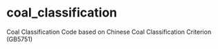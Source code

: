 # coal_classification
Coal Classification Code based on Chinese Coal Classification Criterion (GB5751)
